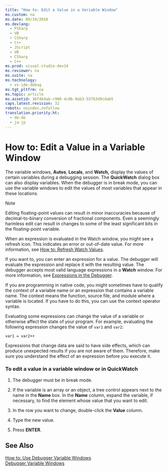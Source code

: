 ```yaml
---
title: "How to: Edit a Value in a Variable Window"
ms.custom: na
ms.date: 09/19/2016
ms.devlang: 
  - FSharp
  - VB
  - CSharp
  - C++
  - JScript
  - VB
  - CSharp
  - C++
ms.prod: visual-studio-dev14
ms.reviewer: na
ms.suite: na
ms.technology: 
  - vs-ide-debug
ms.tgt_pltfrm: na
ms.topic: article
ms.assetid: 36f464ab-c900-4c0b-9ab3-557b3d9cdab5
caps.latest.revision: 32
robots: noindex,nofollow
translation.priority.ht: 
  - de-de
  - ja-jp
---
```

# How to: Edit a Value in a Variable Window
The variable windows, **Autos**, **Locals**, and **Watch,** display the values of certain variables during a debugging session. The **QuickWatch** dialog box can also display variables. When the debugger is in break mode, you can use the variable windows to edit the values of most variables that appear in these locations.  
  
> [!NOTE]
>  Editing floating-point values can result in minor inaccuracies because of decimal-to-binary conversion of fractional components. Even a seemingly harmless edit can result in changes to some of the least significant bits in the floating-point variable.  
  
 When an expression is evaluated in the Watch window, you might see a refresh icon. This indicates an error or out-of-date value. For more information, see [How to: Refresh Watch Values](../vs140/Refresh-Watch-Values.md).  
  
 If you want to, you can enter an expression for a value. The debugger will evaluate the expression and replace it with the resulting value. The debugger accepts most valid language expressions in a **Watch** window. For more information, see [Expressions in the Debugger](../vs140/Expressions-in-the-Debugger.md).  
  
 If you are programming in native code, you might sometimes have to qualify the context of a variable name or an expression that contains a variable name. The context means the function, source file, and module where a variable is located. If you have to do this, you can use the context operator syntax.  
  
 Evaluating some expressions can change the value of a variable or otherwise affect the state of your program. For example, evaluating the following expression changes the value of `var1` and `var2`:  
  
```  
var1 = var2++  
```  
  
 Expressions that change data are said to have side effects, which can produce unexpected results if you are not aware of them. Therefore, make sure you understand the effect of an expression before you execute it.  
  
### To edit a value in a variable window or in QuickWatch  
  
1.  The debugger must be in break mode.  
  
2.  If the variable is an array or an object, a tree control appears next to the name in the **Name** box. In the **Name** column, expand the variable, if necessary, to find the element whose value that you want to edit.  
  
3.  In the row you want to change, double-click the **Value** column.  
  
4.  Type the new value.  
  
5.  Press **ENTER**.  
  
## See Also  
 [How to: Use Debugger Variable Windows](../vs140/Autos-and-Locals-Windows.md)   
 [Debugger Variable Windows](../vs140/Variable-Windows.md)